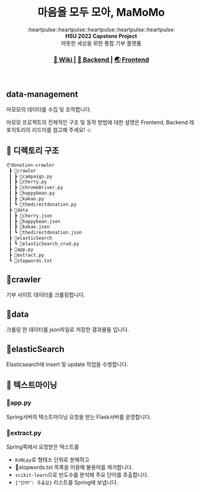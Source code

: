 <h1 align="center"><strong>마</strong>음을 <strong>모</strong>두 <strong>모</strong>아, MaMoMo</h1>

<div align="center">
  :heartpulse::heartpulse::heartpulse::heartpulse::heartpulse:
</div>

<div align="center">
  <strong>HSU 2022 Capstone Project</strong>
</div>

<div align="center">
  따뜻한 세상을 위한 통합 기부 플랫폼
</div>

<div align="center">
  <h3>
    <a href="https://flossy-thursday-5ea.notion.site/2022-2195650e0c2d4c589aa8a32016fae4ea">
      📖 Wiki
    </a>
    <span> | </span>
    <a href="https://github.com/2E2I/mamomo-server">
     🔮 Backend
    </a>
    <span> | </span>
    <a href="https://github.com/2E2I/mamomo-client">
      🌏 Frontend
    </a>
  </h3>
</div>
<br>

## data-management

마모모의 데이터를 수집 및 조작합니다.


마모모 프로젝트의 전체적인 구조 및 동작 방법에 대한 설명은 Frontend, Backend 레포지토리의 리드미를 참고해 주세요! ☺️

## 💾 디렉토리 구조

```bash
📦donation-crawler
 ┣ 📂crawler
 ┃ ┣ 📜campaign.py
 ┃ ┣ 📜cherry.py
 ┃ ┣ 📜chromeDriver.py
 ┃ ┣ 📜happybean.py
 ┃ ┣ 📜kakao.py
 ┃ ┗ 📜thedirectdonation.py
 ┣ 📂data
 ┃ ┣ 📜cherry.json
 ┃ ┣ 📜happybean.json
 ┃ ┣ 📜kakao.json
 ┃ ┗ 📜thedirectdonation.json
 ┣ 📂elasticSearch
 ┃ ┗ 📜elasticSearch_crud.py
 ┣ 📜app.py
 ┣ 📜extract.py
 ┗ 📜stopwords.txt
```

## 📂crawler

기부 사이트 데이터를 크롤링합니다.

## 📂data

크롤링 한 데이터를 json파일로 저장한 결과물들 입니다.

## 📂elasticSearch

Elasticsearch에 insert 및 update 작업을 수행합니다.

## 📍 텍스트마이닝

### 📜app.py

Spring서버의 텍스트마이닝 요청을 받는 Flask서버를 운영합니다.

### 📜extract.py

Spring쪽에서 요청받은 텍스트를

- `KoNLpy`로 형태소 단위로 분해하고
- 📜stopwords.txt 목록을 이용해 불용어를 제거합니다.
- `scikit-learn`으로 빈도수를 분석해 주요 단어를 추출합니다.
- `{"단어": 추출값}` 리스트를 Spring에 보냅니다.
